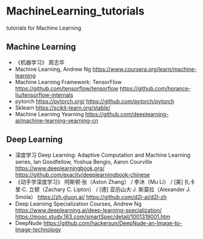 # MachineLearning_tutorials
tutorials for Machine Learning

## Machine Learning
- 《机器学习》 周志华
- Machine Learning, Andrew Ng
	https://www.coursera.org/learn/machine-learning
- Machine Learning Framework: TensorFlow 
	https://github.com/tensorflow/tensorflow
	https://github.com/horance-liu/tensorflow-internals
- pytorch
  https://pytorch.org/
  https://github.com/pytorch/pytorch
- Sklearn
	https://scikit-learn.org/stable/
- Machine Learning Yearning
	https://github.com/deeplearning-ai/machine-learning-yearning-cn
	


## Deep Learning
- 深度学习 Deep Learning: Adaptive Computation and Machine Learning series,  Ian Goodfellow, Yoshua Bengio, Aaron Courville
	https://www.deeplearningbook.org/
	https://github.com/exacity/deeplearningbook-chinese
- 《动手学深度学习》 阿斯顿·张（Aston Zhang） / 李沐（Mu Li） / [美] 扎卡里·C. 立顿（Zachary C. Lipton） / [德] 亚历山大·J. 斯莫拉（Alexander J. Smola）
	https://zh.gluon.ai/
	https://github.com/d2l-ai/d2l-zh
- Deep Learning Specialization Courses, Andrew Ng
	https://www.deeplearning.ai/deep-learning-specialization/
	https://mooc.study.163.com/smartSpec/detail/1001319001.htm
- DeepNude
	https://github.com/hackersun/DeepNude-an-Image-to-Image-technology
